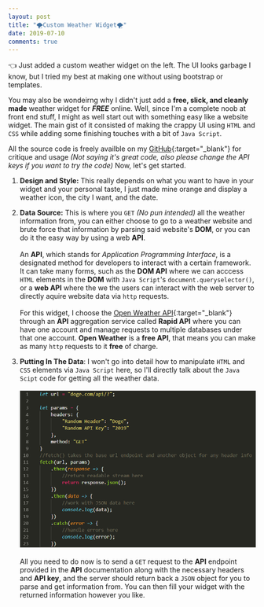 ```yaml
---
layout: post
title: "🌪Custom Weather Widget🌪"
date: 2019-07-10
comments: true
---
```


👈 Just added a custom weather widget on the left. The UI looks garbage I know, but I tried my best at making one without using bootstrap or templates. 

You may also be wondeirng why I didn't just add a **free, slick, and cleanly made** weather widget for ***FREE*** online. Well, since I'm a complete noob at front end stuff, I might as well start out with something easy like a website widget. The main gist of it consisted of making the crappy UI using `HTML` and `CSS` while adding some finishing touches with a bit of `Java Script`. 

All the source code is freely availble on my [GitHub](https://github.com/Wanganator414/Wanganator414.github.io){:target="_blank"} for critique and usage *(Not saying it's great code, also please change the API keys if you want to try the code)* Now, let's get started.

1. **Design and Style:** This really depends on what you want to have in your widget and your personal taste, I just made mine orange and display a weather icon, the city I want, and the date.

2. **Data Source:** This is where you `GET` *(No pun intended)* all the weather information from, you can either choose to go to a weather website and brute force that information by parsing said website's **DOM**, or you can do it the easy way by using a web **API**.<br><br>An **API**, which stands for *Application Programming Interface*, is a designated method for developers to interact with a certain framework. It can take many forms, such as the **DOM API** where we can acccess `HTML` elements in the **DOM** with `Java Script`'s `document.queryselector()`, or a **web API** where the we the users can interact with the web server to directly aquire website data via `http` requests.<br><br>For this widget, I choose the [Open Weather API](https://openweathermap.org/api){:target="_blank"} through an **API** aggregation service called **Rapid API** where you can have one account and manage requests to multiple databases under that one account. **Open Weather** is a **free API**, that means you can make as many `http` requests to it **free** of charge.

3. **Putting In The Data**: I won't go into detail how to manipulate `HTML` and `CSS` elements via `Java Script` here, so I'll directly talk about the `Java Scipt` code for getting all the weather data. <br><br> <img src="/assets/images/weatherWidgetEx1.png"  title="fetch GET example"> <br><br>All you need to do now is to send a `GET` request to the **API** endpoint provided in the **API** documentation along with the necessary headers and **API key**, and the server should return back a `JSON` object for you to parse and get information from. You can then fill your widget with the returned information however you like.




